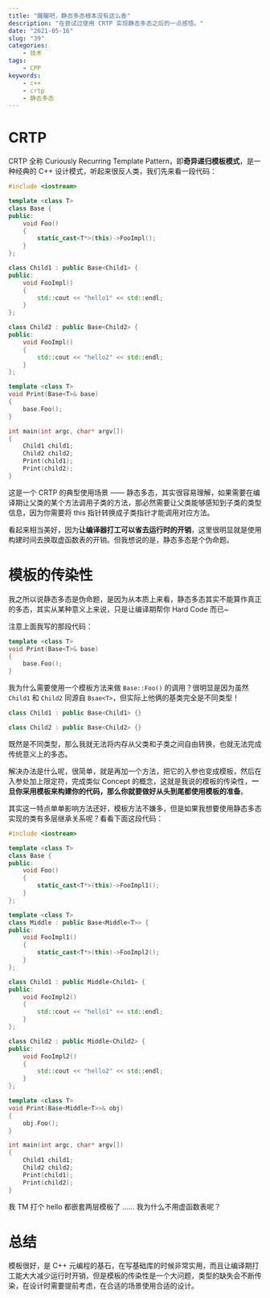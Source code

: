 ```yaml
---
title: "醒醒吧，静态多态根本没有这么香"
description: "在尝试过使用 CRTP 实现静态多态之后的一点感悟。"
date: "2021-05-16"
slug: "39"
categories:
    - 技术
tags:
    - CPP
keywords:
    - c++
    - crtp
    - 静态多态
---
```


# CRTP

CRTP 全称 Curiously Recurring Template Pattern，即**奇异递归模板模式**，是一种经典的 C++ 设计模式，听起来很反人类，我们先来看一段代码：

```cpp
#include <iostream>

template <class T>
class Base {
public:
    void Foo()
    {
        static_cast<T*>(this)->FooImpl();
    }
};

class Child1 : public Base<Child1> {
public:
    void FooImpl()
    {
        std::cout << "hello1" << std::endl;
    }
};

class Child2 : public Base<Child2> {
public:
    void FooImpl()
    {
        std::cout << "hello2" << std::endl;
    }
};

template <class T>
void Print(Base<T>& base)
{
    base.Foo();
}

int main(int argc, char* argv[])
{
    Child1 child1;
    Child2 child2;
    Print(child1);
    Print(child2);
}
```

这是一个 CRTP 的典型使用场景 —— 静态多态，其实很容易理解，如果需要在编译期让父类的某个方法调用子类的方法，那必然需要让父类能够感知到子类的类型信息，因为你需要将 this 指针转换成子类指针才能调用对应方法。

看起来相当美好，因为**让编译器打工可以省去运行时的开销**，这里很明显就是使用构建时间去换取虚函数表的开销。但我想说的是，静态多态是个伪命题。

# 模板的传染性

我之所以说静态多态是伪命题，是因为从本质上来看，静态多态其实不能算作真正的多态，其实从某种意义上来说，只是让编译期帮你 Hard Code 而已~

注意上面我写的那段代码：

```cpp
template <class T>
void Print(Base<T>& base)
{
    base.Foo();
}
```

我为什么需要使用一个模板方法来做 `Base::Foo()` 的调用？很明显是因为虽然 `Child1` 和 `Child2` 同源自 `Bsae<T>`，但实际上他俩的基类完全是不同类型！

```cpp
class Child1 : public Base<Child1> {}

class Child2 : public Base<Child2> {}
```

既然是不同类型，那么我就无法将内存从父类和子类之间自由转换，也就无法完成传统意义上的多态。

解决办法是什么呢，很简单，就是再加一个方法，把它的入参也变成模板，然后在入参处加上限定符，完成类似 Concept 的概念，这就是我说的模板的传染性，**一旦你采用模板来构建你的代码，那么你就要做好从头到尾都使用模板的准备**。

其实这一特点单单影响方法还好，模板方法不嫌多，但是如果我想要使用静态多态实现的类有多层继承关系呢？看看下面这段代码：

```cpp
#include <iostream>

template <class T>
class Base {
public:
    void Foo()
    {
        static_cast<T*>(this)->FooImpl1();
    }
};

template <class T>
class Middle : public Base<Middle<T>> {
public:
    void FooImpl1()
    {
        static_cast<T*>(this)->FooImpl2();
    }
};

class Child1 : public Middle<Child1> {
public:
    void FooImpl2()
    {
        std::cout << "hello1" << std::endl;
    }
};

class Child2 : public Middle<Child2> {
public:
    void FooImpl2()
    {
        std::cout << "hello2" << std::endl;
    }
};

template <class T>
void Print(Base<Middle<T>>& obj)
{
    obj.Foo();
}

int main(int argc, char* argv[])
{
    Child1 child1;
    Child2 child2;
    Print(child1);
    Print(child2);
}
```

我 TM 打个 hello 都嵌套两层模板了 ...... 我为什么不用虚函数表呢？

# 总结

模板很好，是 C++ 元编程的基石，在写基础库的时候非常实用，而且让编译期打工能大大减少运行时开销，但是模板的传染性是一个大问题，类型的缺失会不断传染，在设计时需要提前考虑，在合适的场景使用合适的设计。
